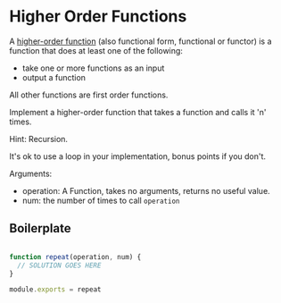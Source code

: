 # Higher Order Functions

A [higher-order function](https://en.wikipedia.org/wiki/Higher-order_function) (also functional form, functional or functor) is a function that does at least one of the following:

* take one or more functions as an input
* output a function

All other functions are first order functions.

Implement a higher-order function that takes a function and calls it 'n' times.

Hint: Recursion.

It's ok to use a loop in your implementation, bonus points if you don't.

Arguments:

* operation: A Function, takes no arguments, returns no useful value.
* num: the number of times to call `operation`


## Boilerplate

```js

function repeat(operation, num) {
  // SOLUTION GOES HERE
}

module.exports = repeat

```

